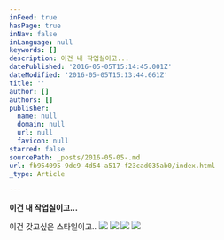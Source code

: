 ```yaml
---
inFeed: true
hasPage: true
inNav: false
inLanguage: null
keywords: []
description: 이건 내 작업실이고...
datePublished: '2016-05-05T15:14:45.001Z'
dateModified: '2016-05-05T15:13:44.661Z'
title: ''
author: []
authors: []
publisher:
  name: null
  domain: null
  url: null
  favicon: null
starred: false
sourcePath: _posts/2016-05-05-.md
url: fb954095-9dc9-4d54-a517-f23cad035ab0/index.html
_type: Article

---
```

**이건 내 작업실이고...**

이건 갖고싶은 스타일이고..
![](https://the-grid-user-content.s3-us-west-2.amazonaws.com/c09427fd-6dff-4913-b8c0-2a313cc17cc1.jpg)
![](https://the-grid-user-content.s3-us-west-2.amazonaws.com/fa24b9dc-7339-4f6e-b553-525bf2b1bee6.jpg)
![](https://the-grid-user-content.s3-us-west-2.amazonaws.com/1253fe83-b04e-4b74-991f-90ec998a2ce9.jpg)
![](https://the-grid-user-content.s3-us-west-2.amazonaws.com/28be718a-ecbb-48ba-b75e-15c51b44168f.jpg)